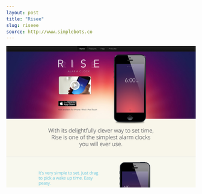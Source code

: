 ```yaml
---
layout: post
title: "Risee"
slug: riseee
source: http://www.simplebots.co
---
```


<img src="/screenshots/rise.jpg">
